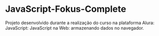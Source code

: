 # JavaScript-Fokus-Complete
Projeto desenvolvido durante a realização do curso na plataforma Alura: JavaScript: JavaScript na Web: armazenando dados no navegador.
